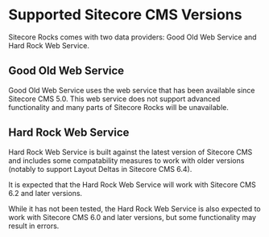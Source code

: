 # Supported Sitecore CMS Versions
Sitecore Rocks comes with two data providers: Good Old Web Service and Hard Rock Web Service.

## Good Old Web Service ##
Good Old Web Service uses the web service that has been available since Sitecore CMS 5.0. This web service does not support advanced functionality and many parts of Sitecore Rocks will be unavailable.

## Hard Rock Web Service ##
Hard Rock Web Service is built against the latest version of Sitecore CMS and includes some compatability measures to work with older versions (notably to support Layout Deltas in Sitecore CMS 6.4).

It is expected that the Hard Rock Web Service will work with Sitecore CMS 6.2 and later versions.

While it has not been tested, the Hard Rock Web Service is also expected to work with Sitecore CMS 6.0 and later versions, but some functionality may result in errors.